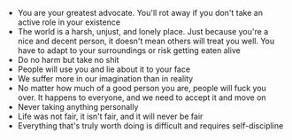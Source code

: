 - You are your greatest advocate. You'll rot away if you don't take an active role in your existence
- The world is a harsh, unjust, and lonely place. Just because you're a nice and decent person, it doesn't mean others will treat you well. You have to adapt to your surroundings or risk getting eaten alive
- Do no harm but take no shit
- People will use you and lie about it to your face
- We suffer more in our imagination than in reality
- No matter how much of a good person you are, people will fuck you over. It happens to everyone, and we need to accept it and move on
- Never taking anything personally
- Life was not fair, it isn't fair, and it will never be fair
- Everything that's truly worth doing is difficult and requires self-discipline